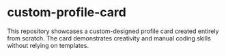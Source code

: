 # custom-profile-card
This repository showcases a custom-designed profile card created entirely from scratch. The card demonstrates creativity and manual coding skills without relying on templates.
